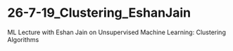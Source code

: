 # 26-7-19_Clustering_EshanJain
ML Lecture with Eshan Jain on Unsupervised Machine Learning: Clustering Algorithms
